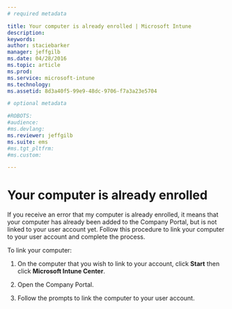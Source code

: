 ```yaml
---
# required metadata

title: Your computer is already enrolled | Microsoft Intune
description:
keywords:
author: staciebarker
manager: jeffgilb
ms.date: 04/28/2016
ms.topic: article
ms.prod:
ms.service: microsoft-intune
ms.technology:
ms.assetid: 8d3a40f5-99e9-48dc-9706-f7a3a23e5704

# optional metadata

#ROBOTS:
#audience:
#ms.devlang:
ms.reviewer: jeffgilb
ms.suite: ems
#ms.tgt_pltfrm:
#ms.custom:

---
```



# Your computer is already enrolled

If you receive an error that my computer is already enrolled, it means that your computer has already been added to the Company Portal, but is not linked to your user account yet. Follow this procedure to link your computer to your user account and complete the process.

To link your computer:

1.  On the computer that you wish to link to your account, click **Start** then click **Microsoft Intune Center**.

2.  Open the Company Portal.

3.  Follow the prompts to link the computer to your user account.

